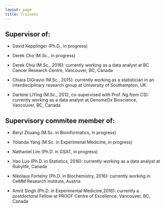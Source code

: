 ```yaml
---
layout: page
title: Trainees
---
```


## Supervisor of:

- David Kepplinger (Ph.D., in progress)

- Derek Cho (M.Sc., in progress)

- Derek Chiu (M.Sc., 2016): currently working as a data analyst at BC Cancer Research Centre, Vancouver, BC, Canada

- Chiara DiGravio (M.Sc., 2015): currently working as a statistician in an interdisciplinary research group at University of Southampton, UK

- Darlene LiYing (M.Sc., 2012, co-supervised with Prof. Ng from CS): currently working as a data analyst at
GenomeDx Bioscience, Vancouver, BC, Canada

## Supervisory commitee member of:

- Beryl Zhuang (M.Sc. in Bioniformatics, in progress)

- Yolanda Yang (M.Sc. in Experimenal Medicine, in progress)

- Nathaniel Lim (Ph.D. in GSAT, in progress)

- Hao Luo (Ph.D. in Statistics, 2016): currently working as a data analyst at Rubylife, Canada
 
- Nikolaus Fortelny (Ph.D. in Biochemistry, 2016): currently working in CeMM Research Institute, Austria
 
- Amrit Singh (Ph.D. in Experimental Medicine,2016): currently a postdoctoral Fellow at PROOF Centre of Excellence, Vancouver, BC, Canada